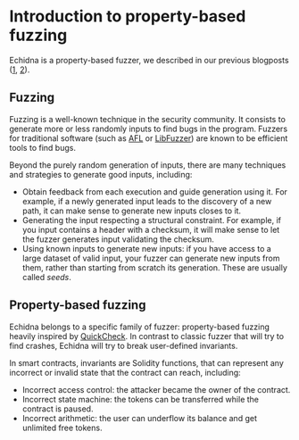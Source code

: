 # Introduction to property-based fuzzing

Echidna is a property-based fuzzer, we described in our previous blogposts ([1](https://blog.trailofbits.com/2018/03/09/echidna-a-smart-fuzzer-for-ethereum/), [2](https://blog.trailofbits.com/2018/05/03/state-machine-testing-with-echidna/)).

## Fuzzing

Fuzzing is a well-known technique in the security community. It consists to generate more or less randomly inputs to find bugs in the program. Fuzzers for traditional software (such as [AFL](http://lcamtuf.coredump.cx/afl/) or [LibFuzzer](https://llvm.org/docs/LibFuzzer.html)) are known to be efficient tools to find bugs.

Beyond the purely random generation of inputs, there are many techniques and strategies to generate good inputs, including:

- Obtain feedback from each execution and guide generation using it. For example, if a newly generated input leads to the discovery of a new path, it can make sense to generate new inputs closes to it.
- Generating the input respecting a structural constraint. For example, if you input contains a header with a checksum, it will make sense to let the fuzzer generates input validating the checksum.
- Using known inputs to generate new inputs: if you have access to a large dataset of valid input, your fuzzer can generate new inputs from them, rather than starting from scratch its generation. These are usually called *seeds*.

## Property-based fuzzing

Echidna belongs to a specific family of fuzzer: property-based fuzzing heavily inspired by [QuickCheck](https://en.wikipedia.org/wiki/QuickCheck). In contrast to classic fuzzer that will try to find crashes, Echidna will try to break user-defined invariants.

In smart contracts, invariants are Solidity functions, that can represent any incorrect or invalid state that the contract can reach, including:

- Incorrect access control: the attacker became the owner of the contract.
- Incorrect state machine: the tokens can be transferred while the contract is paused.
- Incorrect arithmetic: the user can underflow its balance and get unlimited free tokens.
